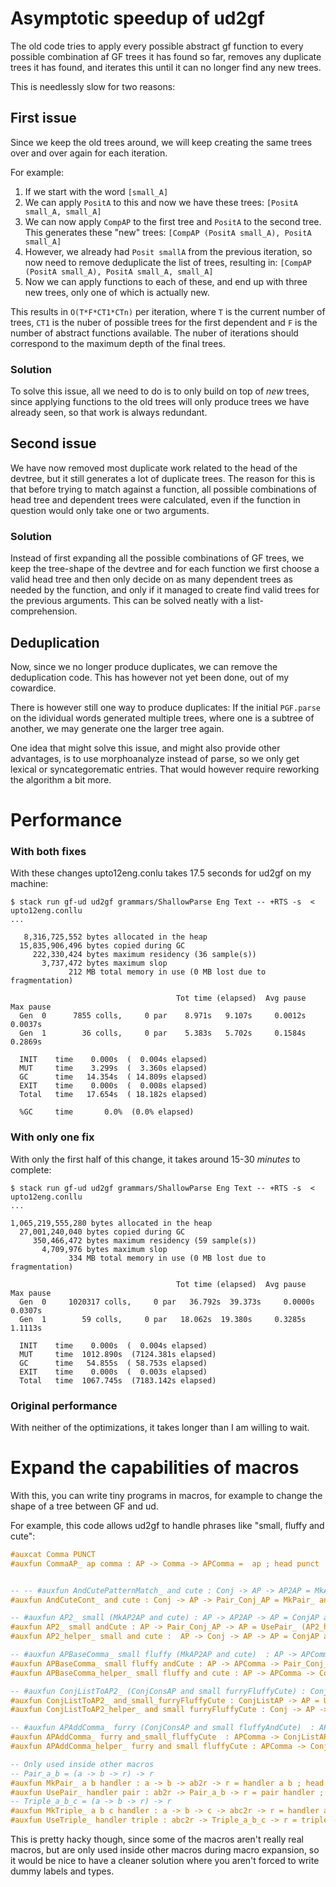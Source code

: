 # Asymptotic speedup of ud2gf
The old code tries to apply every possible abstract gf function to every possible combination af GF trees it has found so far, removes any duplicate trees it has found, and iterates this until it can no longer find any new trees.

This is needlessly slow for two reasons:

## First issue
Since we keep the old trees around, we will keep creating the same trees over and over again for each iteration.

For example:
1. If we start with the word `[small_A]`
2. We can apply `PositA` to this and now we have these trees:  `[PositA small_A, small_A]`
3. We can now apply `CompAP` to the first tree and `PositA` to the second tree. This generates these "new" trees: `[CompAP (PositA small_A), PositA small_A]`
4. However, we already had `Posit smallA` from the previous iteration, so now need to remove deduplicate the list of trees, resulting in: `[CompAP (PositA small_A), PositA small_A, small_A]`
5. Now we can apply functions to each of these, and end up with three new trees, only one of which is actually new.

This results in `O(T*F*CT1*CTn)` per iteration, where `T` is the current number of trees, `CT1` is the nuber of possible trees for the first dependent and `F` is the number of abstract functions available. The nuber of iterations should correspond to the maximum depth of the final trees.

### Solution

To solve this issue, all we need to do is to only build on top of *new* trees, since applying functions to the old trees will only produce trees we have already seen, so that work is always redundant.

## Second issue

We have now removed most duplicate work related to the head of the devtree, but it still generates a lot of duplicate trees. The reason for this is that before trying to match against a function, all possible combinations of head tree and dependent trees were calculated, even if the function in question would only take one or two arguments.

### Solution

Instead of first expanding all the possible combinations of GF trees, we keep the tree-shape of the devtree and for each function we first choose a valid head tree and then only decide on as many dependent trees as needed by the function, and only if it managed to create find valid trees for the previous arguments. This can be solved neatly with a list-comprehension.

## Deduplication

Now, since we no longer produce duplicates, we can remove the deduplication code. This has however not yet been done, out of my cowardice.

There is however still one way to produce duplicates: If the initial `PGF.parse` on the idividual words generated multiple trees, where one is a subtree of another, we may generate one the larger tree again.

One idea that might solve this issue, and might also provide other advantages, is to use morphoanalyze instead of parse, so we only get lexical or syncategorematic entries. That would however require reworking the algorithm a bit more.

# Performance

### With both fixes

With these changes upto12eng.conlu takes 17.5 seconds for ud2gf on my machine:

```
$ stack run gf-ud ud2gf grammars/ShallowParse Eng Text -- +RTS -s  < upto12eng.conllu
...

   8,316,725,552 bytes allocated in the heap
  15,835,906,496 bytes copied during GC
     222,330,424 bytes maximum residency (36 sample(s))
       3,737,472 bytes maximum slop
             212 MB total memory in use (0 MB lost due to fragmentation)

                                     Tot time (elapsed)  Avg pause  Max pause
  Gen  0      7855 colls,     0 par    8.971s   9.107s     0.0012s    0.0037s
  Gen  1        36 colls,     0 par    5.383s   5.702s     0.1584s    0.2869s

  INIT    time    0.000s  (  0.004s elapsed)
  MUT     time    3.299s  (  3.360s elapsed)
  GC      time   14.354s  ( 14.809s elapsed)
  EXIT    time    0.000s  (  0.008s elapsed)
  Total   time   17.654s  ( 18.182s elapsed)

  %GC     time       0.0%  (0.0% elapsed)
```

### With only one fix

With only the first half of this change, it takes around 15-30 *minutes* to complete:

```
$ stack run gf-ud ud2gf grammars/ShallowParse Eng Text -- +RTS -s  < upto12eng.conllu
...

1,065,219,555,280 bytes allocated in the heap
  27,001,240,040 bytes copied during GC
     350,466,472 bytes maximum residency (59 sample(s))
       4,709,976 bytes maximum slop
             334 MB total memory in use (0 MB lost due to fragmentation)

                                     Tot time (elapsed)  Avg pause  Max pause
  Gen  0     1020317 colls,     0 par   36.792s  39.373s     0.0000s    0.0307s
  Gen  1        59 colls,     0 par   18.062s  19.380s     0.3285s    1.1113s

  INIT    time    0.000s  (  0.004s elapsed)
  MUT     time  1012.890s  (7124.381s elapsed)
  GC      time   54.855s  ( 58.753s elapsed)
  EXIT    time    0.000s  (  0.003s elapsed)
  Total   time  1067.745s  (7183.142s elapsed)
```

### Original performance

With neither of the optimizations, it takes longer than I am willing to wait.

# Expand the capabilities of macros
With this, you can write tiny programs in macros, for example to change the shape of a tree between GF and ud.

For example, this code allows ud2gf to handle phrases like "small, fluffy and cute":

```haskell
#auxcat Comma PUNCT
#auxfun CommaAP_ ap comma : AP -> Comma -> APComma =  ap ; head punct


-- -- #auxfun AndCutePatternMatch_ and cute : Conj -> AP -> AP2AP = MkAP2AP and cute ; cc head
#auxfun AndCuteCont_ and cute : Conj -> AP -> Pair_Conj_AP = MkPair_ and cute ; cc head

-- #auxfun AP2_ small (MkAP2AP and cute) : AP -> AP2AP -> AP = ConjAP and (BaseAP small cute)) ; head conj
#auxfun AP2_ small andCute : AP -> Pair_Conj_AP -> AP = UsePair_ (AP2_helper_ small) andCute ; head conj
#auxfun AP2_helper_ small and cute :  AP -> Conj -> AP -> AP = ConjAP and (BaseAP small cute) ; head dummy nonexsistent

-- #auxfun APBaseComma_ small fluffy (MkAP2AP and cute)  : AP -> APComma -> AP2AP -> ConjListAP = ConjConsAP and small (BaseAP fluffy cute) ; head conj conj
#auxfun APBaseComma_ small fluffy andCute : AP -> APComma -> Pair_Conj_AP -> ConjListAP = UsePair_ (APBaseComma_helper_ small fluffy) andCute ; head conj conj
#auxfun APBaseComma_helper_ small fluffy and cute : AP -> APComma -> Conj -> AP -> ConjListAP = MkTriple_ and small (BaseAP fluffy cute) ; head dummy dummy

-- #auxfun ConjListToAP2_ (ConjConsAP and small furryFluffyCute) : ConjListAP -> AP = ConjAP and (ConsAP small furryFluffyCute) ; head
#auxfun ConjListToAP2_ and_small_furryFluffyCute : ConjListAP -> AP = UseTriple_ ConjListToAP2_helper_ and_small_furryFluffyCute ; head
#auxfun ConjListToAP2_helper_ and small furryFluffyCute : Conj -> AP -> ListAP -> AP = ConjAP and (ConsAP small furryFluffyCute) ; notreal head dummy

-- #auxfun APAddComma_ furry (ConjConsAP and small fluffyAndCute)  : APComma -> ConjListAP -> ConjListAP = ConjConsAP and small (ConsAP furry fluffyAndCute) ; conj head
#auxfun APAddComma_ furry and_small_fluffyCute  : APComma -> ConjListAP -> ConjListAP = UseTriple_ (APAddComma_helper_ furry) and_small_fluffyCute ; conj head
#auxfun APAddComma_helper_ furry and small fluffyCute : APComma -> Conj -> AP -> ListAP -> ConjListAP = MkTriple_ and small (ConsAP furry fluffyCute) ; dummy head

-- Only used inside other macros
-- Pair_a_b = (a -> b -> r) -> r
#auxfun MkPair_ a b handler : a -> b -> ab2r -> r = handler a b ; head dummy nonexsistent
#auxfun UsePair_ handler pair : ab2r -> Pair_a_b -> r = pair handler ; head dummy
-- Triple_a_b_c = (a -> b -> r) -> r
#auxfun MkTriple_ a b c handler : a -> b -> c -> abc2r -> r = handler a b c ; head dummy nonexsistent nope
#auxfun UseTriple_ handler triple : abc2r -> Triple_a_b_c -> r = triple handler ; head dummy

```

This is pretty hacky though, since some of the macros aren't really real macros, but are only used inside other macros during macro expansion, so it would be nice to have a cleaner solution where you aren't forced to write dummy labels and types.
